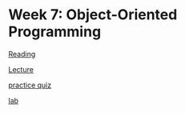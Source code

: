 # Week 7: Object-Oriented Programming

[Reading](readings/index)

[Lecture](lecture/index)

[practice quiz](practicequiz/1_practicequiz_q.ipynb)

[lab](lab/1_world_of_warcraft.ipynb)

